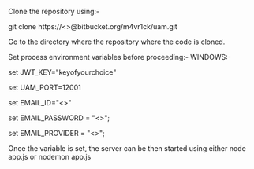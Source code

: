 Clone the repository using:-

git clone https://<<USERNAME>>@bitbucket.org/m4vr1ck/uam.git

Go to the directory where the repository where the code is cloned.

Set process environment variables before proceeding:-
WINDOWS:-

set JWT_KEY="keyofyourchoice"

set UAM_PORT=12001

set EMAIL_ID="<<email id to be used for sending mails>>"

set EMAIL_PASSWORD = "<<password of email id to be used for sending mails>>";

set EMAIL_PROVIDER = "<<email id provider>>";



Once the variable is set, the server can be then started using either node app.js or nodemon app.js
